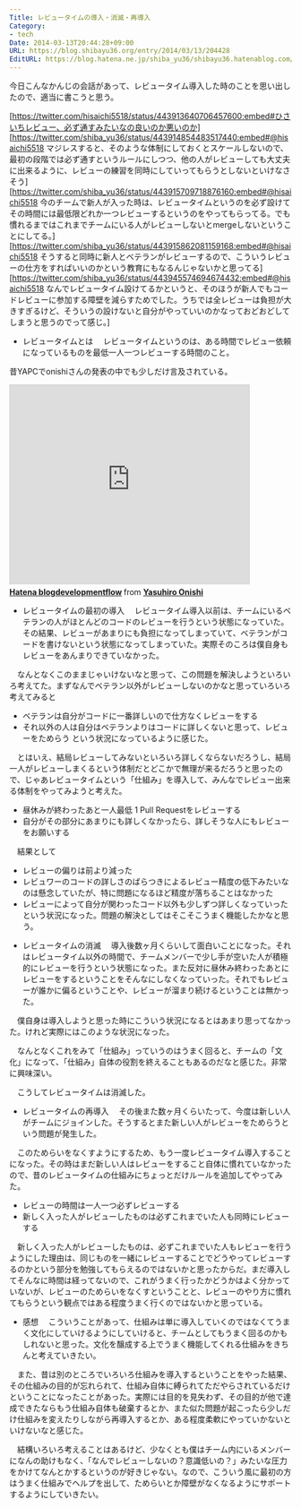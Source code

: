 ```yaml
---
Title: レビュータイムの導入・消滅・再導入
Category:
- tech
Date: 2014-03-13T20:44:28+09:00
URL: https://blog.shibayu36.org/entry/2014/03/13/204428
EditURL: https://blog.hatena.ne.jp/shiba_yu36/shibayu36.hatenablog.com/atom/entry/12921228815719889949
---
```


今日こんなかんじの会話があって、レビュータイム導入した時のことを思い出したので、適当に書こうと思う。

[https://twitter.com/hisaichi5518/status/443913640706457600:embed#ひさいちレビュー、必ず通すみたいなの良いのか悪いのか]
[https://twitter.com/shiba_yu36/status/443914854483517440:embed#@hisaichi5518 マジレスすると、そのような体制にしておくとスケールしないので、最初の段階では必ず通すというルールにしつつ、他の人がレビューしても大丈夫に出来るように、レビューの練習を同時にしていってもらうとしないといけなさそう]
[https://twitter.com/shiba_yu36/status/443915709718876160:embed#@hisaichi5518 今のチームで新人が入った時は、レビュータイムというのを必ず設けてその時間には最低限どれか一つレビューするというのをやってもらってる。でも慣れるまではこれまでチームにいる人がレビューしないとmergeしないということにしてる。]
[https://twitter.com/shiba_yu36/status/443915862081159168:embed#@hisaichi5518 そうすると同時に新人とベテランがレビューするので、こういうレビューの仕方をすればいいのかという教育にもなるんじゃないかと思ってる]
[https://twitter.com/shiba_yu36/status/443945574694674432:embed#@hisaichi5518 なんでレビュータイム設けてるかというと、そのほうが新人でもコードレビューに参加する障壁を減らすためでした。うちでは全レビューは負担が大きすぎるけど、そういうの設けないと自分がやっていいのかなっておどおどしてしまうと思うのでって感じ。]

* レビュータイムとは
　レビュータイムというのは、ある時間でレビュー依頼になっているものを最低一人一つレビューする時間のこと。

昔YAPCでonishiさんの発表の中でも少しだけ言及されている。
<iframe src="http://www.slideshare.net/slideshow/embed_code/26402494?startSlide=38" width="427" height="356" frameborder="0" marginwidth="0" marginheight="0" scrolling="no" style="border:1px solid #CCC; border-width:1px 1px 0; margin-bottom:5px; max-width: 100%;" allowfullscreen> </iframe> <div style="margin-bottom:5px"> <strong> <a href="https://www.slideshare.net/onishi/hatena-blogdevelopmentflow" title="Hatena blogdevelopmentflow" target="_blank">Hatena blogdevelopmentflow</a> </strong> from <strong><a href="http://www.slideshare.net/onishi" target="_blank">Yasuhiro Onishi</a></strong> </div>

* レビュータイムの最初の導入
　レビュータイム導入以前は、チームにいるベテランの人がほとんどのコードのレビューを行うという状態になっていた。その結果、レビューがあまりにも負担になってしまっていて、ベテランがコードを書けないという状態になってしまっていた。実際そのころは僕自身もレビューをあんまりできていなかった。

　なんとなくこのままじゃいけないなと思って、この問題を解決しようといろいろ考えてた。まずなんでベテラン以外がレビューしないのかなと思っていろいろ考えてみると
- ベテランは自分がコードに一番詳しいので仕方なくレビューをする
- それ以外の人は自分はベテランよりはコードに詳しくないと思って、レビューをためらう
という状況になっているように感じた。

　とはいえ、結局レビューしてみないといろいろ詳しくならないだろうし、結局一人がレビューしまくるという体制だとどこかで無理が来るだろうと思ったので、じゃあレビュータイムという「仕組み」を導入して、みんなでレビュー出来る体制をやってみようと考えた。
- 昼休みが終わったあと一人最低 1 Pull Requestをレビューする
- 自分がその部分にあまりにも詳しくなかったら、詳しそうな人にもレビューをお願いする

　結果として
- レビューの偏りは前より減った
- レビュワーのコードの詳しさのばらつきによるレビュー精度の低下みたいなのは懸念していたが、特に問題になるほど精度が落ちることはなかった
- レビューによって自分が関わったコード以外も少しずつ詳しくなっていった
という状況になった。問題の解決としてはそこそこうまく機能したかなと思う。


* レビュータイムの消滅
　導入後数ヶ月くらいして面白いことになった。それはレビュータイム以外の時間で、チームメンバーで少し手が空いた人が積極的にレビューを行うという状態になった。また反対に昼休み終わったあとにレビューをするということをそんなにしなくなっていった。それでもレビューが誰かに偏るということや、レビューが溜まり続けるということは無かった。

　僕自身は導入しようと思った時にこういう状況になるとはあまり思ってなかった。けれど実際にはこのような状況になった。

　なんとなくこれをみて「仕組み」っていうのはうまく回ると、チームの「文化」になって、「仕組み」自体の役割を終えることもあるのだなと感じた。非常に興味深い。

　こうしてレビュータイムは消滅した。


* レビュータイムの再導入
　その後また数ヶ月くらいたって、今度は新しい人がチームにジョインした。そうするとまた新しい人がレビューをためらうという問題が発生した。

　このためらいをなくすようにするため、もう一度レビュータイム導入することになった。その時はまだ新しい人はレビューをすること自体に慣れていなかったので、昔のレビュータイムの仕組みにちょっとだけルールを追加してやってみた。
- レビューの時間は一人一つ必ずレビューする
- 新しく入った人がレビューしたものは必ずこれまでいた人も同時にレビューする

　新しく入った人がレビューしたものは、必ずこれまでいた人もレビューを行うようにした理由は、同じものを一緒にレビューすることでどうやってレビューするのかという部分を勉強してもらえるのではないかと思ったからだ。まだ導入してそんなに時間は経ってないので、これがうまく行ったかどうかはよく分かっていないが、レビューのためらいをなくすということと、レビューのやり方に慣れてもらうという観点ではある程度うまく行くのではないかと思っている。


* 感想
　こういうことがあって、仕組みは単に導入していくのではなくてうまく文化にしていけるようにしていけると、チームとしてもうまく回るのかもしれないと思った。文化を醸成する上でうまく機能してくれる仕組みをきちんと考えていきたい。

　また、昔は別のところでいろいろ仕組みを導入するということをやった結果、その仕組みの目的が忘れられて、仕組み自体に縛られてただやらされているだけということになったことがあった。実際には目的を見失わず、その目的が他で達成できたならもう仕組み自体も破棄するとか、また似た問題が起こったら少しだけ仕組みを変えたりしながら再導入するとか、ある程度柔軟にやっていかないといけないなと感じた。

　結構いろいろ考えることはあるけど、少なくとも僕はチーム内にいるメンバーになんの助けもなく、「なんでレビューしないの？意識低いの？」みたいな圧力をかけてなんとかするというのが好きじゃない。なので、こういう風に最初の方はうまく仕組みでヘルプを出して、ためらいとか障壁がなくなるようにサポートするようにしていきたい。
